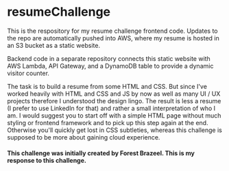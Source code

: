 # resumeChallenge

This is the respository for my resume challenge frontend code. Updates to the repo are automatically pushed into AWS, where my resume is hosted in an S3 bucket as a static website.

Backend code in a separate repository connects this static website with AWS Lambda, API Gateway, and a DynamoDB table to provide a dynamic visitor counter.

The task is to build a resume from some HTML and CSS. But since I've worked heavily with HTML and CSS and JS by now as well as many UI / UX projects therefore I understood the design lingo. The result is less a resume (I prefer to use LinkedIn for that) and rather a small interpretation of who I am. I would suggest you to start off with a simple HTML page without much styling or frontend framework and to pick up this step again at the end. Otherwise you'll quickly get lost in CSS subtleties, whereas this challenge is supposed to be more about gaining cloud experience.

#### This challenge was initially created by Forest Brazeel. This is my response to this challenge. 
